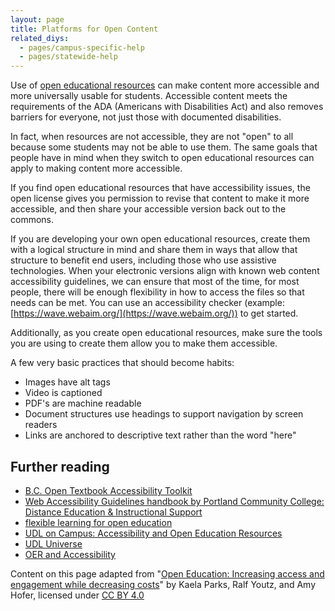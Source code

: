 ```yaml
---
layout: page
title: Platforms for Open Content
related_diys:
  - pages/campus-specific-help
  - pages/statewide-help
---
```


Use of [open educational resources](https://en.wikipedia.org/wiki/Open_educational_resources)
can make content more accessible and more universally usable for students. Accessible content
meets the requirements of the ADA (Americans with Disabilities Act) and also removes barriers
for everyone, not just those with documented disabilities.

In fact, when resources are not accessible, they are not "open" to all because some students
may not be able to use them. The same goals that people have in mind when they switch to open
educational resources can apply to making content more accessible.

If you find open educational resources that have accessibility issues, the open license gives
you permission to revise that content to make it more accessible, and then share your accessible
version back out to the commons.

If you are developing your own open educational resources, create them with a logical structure
in mind and share them in ways that allow that structure to benefit end users, including those
who use assistive technologies. When your electronic versions align with known web content
accessibility guidelines, we can ensure that most of the time, for most people, there will be
enough flexibility in how to access the files so that needs can be met. You can use an
accessibility checker (example: [https://wave.webaim.org/](https://wave.webaim.org/))
to get started.

Additionally, as you create open educational resources, make sure the tools you are using to
create them allow you to make them accessible.

A few very basic practices that should become habits:

-   Images have alt tags
-   Video is captioned
-   PDF's are machine readable
-   Document structures use headings to support navigation by screen readers
-   Links are anchored to descriptive text rather than the word "here"

## Further reading

-   [B.C. Open Textbook Accessibility Toolkit](https://opentextbc.ca/accessibilitytoolkit/)
-   [Web Accessibility Guidelines handbook by Portland Community College: Distance Education & Instructional Support](https://www.pcc.edu/resources/instructional-support/access/handbook.html)
-   [flexible learning for open education](https://floeproject.org/)
-   [UDL on Campus: Accessibility and Open Education Resources](http://udloncampus.cast.org/page/media_oer#.WbilfMiGM2x)
-   [UDL Universe](http://enact.sonoma.edu/content.php?pid=218878&sid=2606294)
-   [OER and Accessibility](http://oeraccess.merlot.org/)

Content on this page adapted from
"[Open Education: Increasing access and engagement while decreasing costs](https://drive.google.com/open?id=1Y-fBNN_Dw4oOUD3D6xOLQoOaWjCu9VP-rLZ6gXmY3ac)"
by Kaela Parks, Ralf Youtz, and Amy Hofer, licensed under
[CC BY 4.0](http://creativecommons.org/licenses/by/4.0/)
